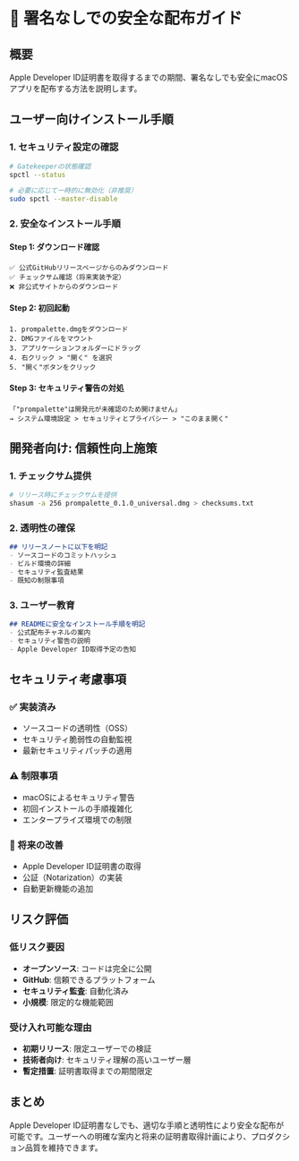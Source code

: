 # 🚀 署名なしでの安全な配布ガイド

## 概要

Apple Developer ID証明書を取得するまでの期間、署名なしでも安全にmacOSアプリを配布する方法を説明します。

## ユーザー向けインストール手順

### 1. セキュリティ設定の確認

```bash
# Gatekeeperの状態確認
spctl --status

# 必要に応じて一時的に無効化（非推奨）
sudo spctl --master-disable
```

### 2. 安全なインストール手順

#### Step 1: ダウンロード確認
```
✅ 公式GitHubリリースページからのみダウンロード
✅ チェックサム確認（将来実装予定）
❌ 非公式サイトからのダウンロード
```

#### Step 2: 初回起動
```
1. prompalette.dmgをダウンロード
2. DMGファイルをマウント
3. アプリケーションフォルダーにドラッグ
4. 右クリック > "開く" を選択
5. "開く"ボタンをクリック
```

#### Step 3: セキュリティ警告の対処
```
「"prompalette"は開発元が未確認のため開けません」
→ システム環境設定 > セキュリティとプライバシー > "このまま開く"
```

## 開発者向け: 信頼性向上施策

### 1. チェックサム提供

```bash
# リリース時にチェックサムを提供
shasum -a 256 prompalette_0.1.0_universal.dmg > checksums.txt
```

### 2. 透明性の確保

```markdown
## リリースノートに以下を明記
- ソースコードのコミットハッシュ
- ビルド環境の詳細
- セキュリティ監査結果
- 既知の制限事項
```

### 3. ユーザー教育

```markdown
## READMEに安全なインストール手順を明記
- 公式配布チャネルの案内
- セキュリティ警告の説明
- Apple Developer ID取得予定の告知
```

## セキュリティ考慮事項

### ✅ 実装済み
- ソースコードの透明性（OSS）
- セキュリティ脆弱性の自動監視
- 最新セキュリティパッチの適用

### ⚠️ 制限事項
- macOSによるセキュリティ警告
- 初回インストールの手順複雑化
- エンタープライズ環境での制限

### 🔮 将来の改善
- Apple Developer ID証明書の取得
- 公証（Notarization）の実装
- 自動更新機能の追加

## リスク評価

### 低リスク要因
- **オープンソース**: コードは完全に公開
- **GitHub**: 信頼できるプラットフォーム
- **セキュリティ監査**: 自動化済み
- **小規模**: 限定的な機能範囲

### 受け入れ可能な理由
- **初期リリース**: 限定ユーザーでの検証
- **技術者向け**: セキュリティ理解の高いユーザー層
- **暫定措置**: 証明書取得までの期間限定

## まとめ

Apple Developer ID証明書なしでも、適切な手順と透明性により安全な配布が可能です。ユーザーへの明確な案内と将来の証明書取得計画により、プロダクション品質を維持できます。